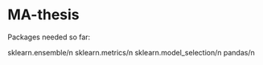 # MA-thesis
Packages needed so far:

sklearn.ensemble/n
sklearn.metrics/n
sklearn.model_selection/n
pandas/n
